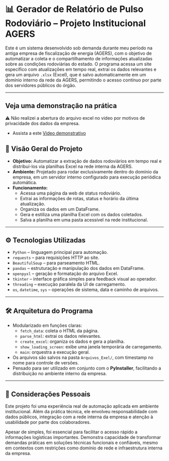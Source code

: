 # 📊 Gerador de Relatório de Pulso Rodoviário – Projeto Institucional AGERS

Este é um sistema desenvolvido sob demanda durante meu período na antiga empresa de fiscalização de energia (AGERS), com o objetivo de automatizar a coleta e o compartilhamento de informações atualizadas sobre as condições rodoviárias do estado. O programa acessa um site específico com atualizações em tempo real, extrai os dados relevantes e gera um arquivo `.xlsx` (Excel), que é salvo automaticamente em um domínio interno da rede da AGERS, permitindo o acesso contínuo por parte dos servidores públicos do órgão.

---

## Veja uma demonstração na prática
⚠️ Não realizei a abertura do arquivo excel no video por motivos de privacidade dos dados da empresa.
- Assista a este [Video demonstrativo](https://youtu.be/cdyHAstpvZE)

## 🧩 Visão Geral do Projeto

- **Objetivo:** Automatizar a extração de dados rodoviários em tempo real e distribuí-los via planilhas Excel na rede interna da AGERS.
- **Ambiente:** Projetado para rodar exclusivamente dentro do domínio da empresa, em um servidor interno configurado para execução periódica automática.
- **Funcionamento:**  
  - Acessa uma página da web de status rodoviário.
  - Extrai as informações de rotas, status e horário da última atualização.
  - Organiza os dados em um DataFrame.
  - Gera e estiliza uma planilha Excel com os dados coletados.
  - Salva a planilha em uma pasta acessível na rede institucional.

---

## ⚙️ Tecnologias Utilizadas

- `Python` – linguagem principal para automação.
- `requests` – para requisições HTTP ao site.
- `BeautifulSoup` – para parseamento HTML.
- `pandas` – estruturação e manipulação dos dados em DataFrame.
- `openpyxl` – geração e formatação do arquivo Excel.
- `tkinter` – interface gráfica simples para feedback visual ao operador.
- `threading` – execução paralela da UI de carregamento.
- `os`, `datetime`, `sys` – operações de sistema, data e caminho de arquivos.

---

## 🛠️ Arquitetura do Programa

- Modularizado em funções claras:
  - `fetch_data`: coleta o HTML da página.
  - `parse_html`: extrai os dados relevantes.
  - `create_excel`: organiza os dados e gera a planilha.
  - `show_loading_screen`: exibe uma janela temporária de carregamento.
  - `main`: orquestra a execução geral.
- Os arquivos são salvos na pasta `Arquivos_Exel/`, com timestamp no nome para controle de versões.
- Pensado para ser utilizado em conjunto com o **PyInstaller**, facilitando a distribuição no ambiente interno da empresa.

---

## 🧠 Considerações Pessoais

Este projeto foi uma experiência real de automação aplicada em ambiente institucional. Além da prática técnica, ele envolveu responsabilidade com dados públicos, integração com a rede interna da empresa e atenção à usabilidade por parte dos colaboradores.

Apesar de simples, foi essencial para facilitar o acesso rápido a informações logísticas importantes. Demonstra capacidade de transformar demandas práticas em soluções técnicas funcionais e confiáveis, mesmo em contextos com restrições como domínio de rede e infraestrutura interna da empresa.
